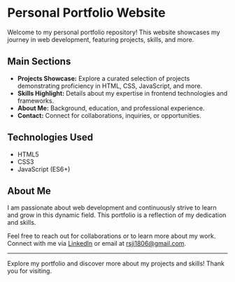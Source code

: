 # Personal Portfolio Website

Welcome to my personal portfolio repository! This website showcases my journey in web development, featuring projects, skills, and more.

## Main Sections

- **Projects Showcase:** Explore a curated selection of projects demonstrating proficiency in HTML, CSS, JavaScript, and more.
- **Skills Highlight:** Details about my expertise in frontend technologies and frameworks.
- **About Me:** Background, education, and professional experience.
- **Contact:** Connect for collaborations, inquiries, or opportunities.

## Technologies Used

- HTML5
- CSS3
- JavaScript (ES6+)

## About Me

I am passionate about web development and continuously strive to learn and grow in this dynamic field. This portfolio is a reflection of my dedication and skills.

Feel free to reach out for collaborations or to learn more about my work. Connect with me via [LinkedIn](https://www.linkedin.com/in/rudraksh-sharma-402a6823b?utm_source=share&utm_campaign=share_via&utm_content=profile&utm_medium=android_app) or email at [rsji1806@gmail.com](mailto:rsji1806@gmail.com).

---

Explore my portfolio and discover more about my projects and skills! Thank you for visiting.
